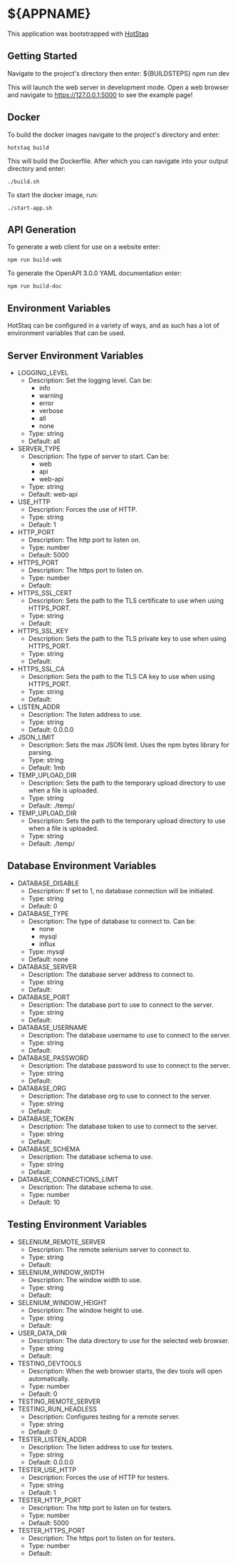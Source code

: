 # ${APPNAME}
This application was bootstrapped with [HotStaq](https://www.github.com/OurFreeLight/HotStaq)

## Getting Started
Navigate to the project's directory then enter:
${BUILDSTEPS}
	npm run dev

This will launch the web server in development mode. Open a web browser and navigate to https://127.0.0.1:5000 to see the example page!

## Docker
To build the docker images navigate to the project's directory and enter:
```console
hotstaq build
```

This will build the Dockerfile. After which you can navigate into your output directory and enter:
```console
./build.sh
```

To start the docker image, run:
```console
./start-app.sh
```

## API Generation
To generate a web client for use on a website enter:
```console
npm run build-web
```

To generate the OpenAPI 3.0.0 YAML documentation enter:
```console
npm run build-doc
```

## Environment Variables
HotStaq can be configured in a variety of ways, and as such has a lot of environment variables that can be used.

## Server Environment Variables
* LOGGING_LEVEL
    * Description: Set the logging level. Can be:
        * info
        * warning
        * error
        * verbose
        * all
        * none
    * Type: string
    * Default: all
* SERVER_TYPE
    * Description: The type of server to start. Can be:
        * web
        * api
        * web-api
    * Type: string
    * Default: web-api
* USE_HTTP
    * Description: Forces the use of HTTP.
    * Type: string
    * Default: 1
* HTTP_PORT
    * Description: The http port to listen on.
    * Type: number
    * Default: 5000
* HTTPS_PORT
    * Description: The https port to listen on.
    * Type: number
    * Default: 
* HTTPS_SSL_CERT
    * Description: Sets the path to the TLS certificate to use when using HTTPS_PORT.
    * Type: string
    * Default: 
* HTTPS_SSL_KEY
    * Description: Sets the path to the TLS private key to use when using HTTPS_PORT.
    * Type: string
    * Default: 
* HTTPS_SSL_CA
    * Description: Sets the path to the TLS CA key to use when using HTTPS_PORT.
    * Type: string
    * Default: 
* LISTEN_ADDR
    * Description: The listen address to use.
    * Type: string
    * Default: 0.0.0.0
* JSON_LIMIT
    * Description: Sets the max JSON limit. Uses the npm bytes library for parsing.
    * Type: string
    * Default: 1mb
* TEMP_UPLOAD_DIR
    * Description: Sets the path to the temporary upload directory to use when a file is uploaded.
    * Type: string
    * Default: ./temp/
* TEMP_UPLOAD_DIR
    * Description: Sets the path to the temporary upload directory to use when a file is uploaded.
    * Type: string
    * Default: ./temp/

## Database Environment Variables
* DATABASE_DISABLE
    * Description: If set to 1, no database connection will be initiated.
    * Type: string
    * Default: 0
* DATABASE_TYPE
    * Description: The type of database to connect to. Can be:
		* none
		* mysql
		* influx
    * Type: mysql
    * Default: none
* DATABASE_SERVER
    * Description: The database server address to connect to.
    * Type: string
    * Default: 
* DATABASE_PORT
    * Description: The database port to use to connect to the server.
    * Type: string
    * Default: 
* DATABASE_USERNAME
    * Description: The database username to use to connect to the server.
    * Type: string
    * Default: 
* DATABASE_PASSWORD
    * Description: The database password to use to connect to the server.
    * Type: string
    * Default: 
* DATABASE_ORG
    * Description: The database org to use to connect to the server.
    * Type: string
    * Default: 
* DATABASE_TOKEN
    * Description: The database token to use to connect to the server.
    * Type: string
    * Default: 
* DATABASE_SCHEMA
    * Description: The database schema to use.
    * Type: string
    * Default: 
* DATABASE_CONNECTIONS_LIMIT
    * Description: The database schema to use.
    * Type: number
    * Default: 10

## Testing Environment Variables
* SELENIUM_REMOTE_SERVER
    * Description: The remote selenium server to connect to.
    * Type: string
    * Default: 
* SELENIUM_WINDOW_WIDTH
    * Description: The window width to use.
    * Type: string
    * Default: 
* SELENIUM_WINDOW_HEIGHT
    * Description: The window height to use.
    * Type: string
    * Default: 
* USER_DATA_DIR
    * Description: The data directory to use for the selected web browser.
    * Type: string
    * Default: 
* TESTING_DEVTOOLS
    * Description: When the web browser starts, the dev tools will open automatically.
    * Type: number
    * Default: 0
* TESTING_REMOTE_SERVER
* TESTING_RUN_HEADLESS
    * Description: Configures testing for a remote server.
    * Type: string
    * Default: 0
* TESTER_LISTEN_ADDR
    * Description: The listen address to use for testers.
    * Type: string
    * Default: 0.0.0.0
* TESTER_USE_HTTP
    * Description: Forces the use of HTTP for testers.
    * Type: string
    * Default: 1
* TESTER_HTTP_PORT
    * Description: The http port to listen on for testers.
    * Type: number
    * Default: 5000
* TESTER_HTTPS_PORT
    * Description: The https port to listen on for testers.
    * Type: number
    * Default: 
